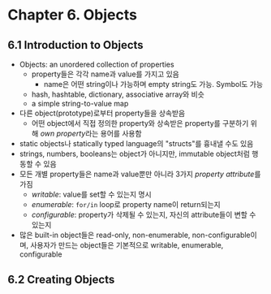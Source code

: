 # Chapter 6. Objects

## 6.1 Introduction to Objects

-   Objects: an unordered collection of properties
    -   property들은 각각 name과 value를 가지고 있음
        -   name은 어떤 string이나 가능하며 empty string도 가능. Symbol도 가능
    -   hash, hashtable, dictionary, associative array와 비슷
    -   a simple string-to-value map
-   다른 object(prototype)로부터 property들을 상속받음
    -   어떤 object에서 직접 정의한 property와 상속받은 property를 구분하기 위해 *own property*라는 용어를 사용함
-   static objects나 statically typed language의 "structs"를 흉내낼 수도 있음
-   strings, numbers, booleans는 object가 아니지만, immutable object처럼 행동할 수 있음
-   모든 개별 property들은 name과 value뿐만 아니라 3가지 *property attribute*를 가짐
    -   _writable_: value를 set할 수 있는지 명시
    -   _enumerable_: `for/in` loop로 property name이 return되는지
    -   _configurable_: property가 삭제될 수 있는지, 자신의 attribute들이 변할 수 있는지
-   많은 built-in object들은 read-only, non-enumerable, non-configurable이며, 사용자가 만드는 object들은 기본적으로 writable, enumerable, configurable

## 6.2 Creating Objects
